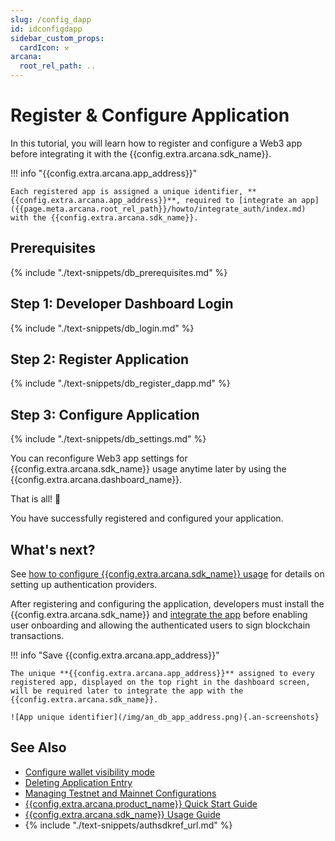```yaml
---
slug: /config_dapp
id: idconfigdapp
sidebar_custom_props:
  cardIcon: ⚒️
arcana:
  root_rel_path: ..
---
```


# Register & Configure Application

In this tutorial, you will learn how to register and configure a Web3 app before integrating it with the {{config.extra.arcana.sdk_name}}. 

!!! info "{{config.extra.arcana.app_address}}"
    
    Each registered app is assigned a unique identifier, **{{config.extra.arcana.app_address}}**, required to [integrate an app]({{page.meta.arcana.root_rel_path}}/howto/integrate_auth/index.md) with the {{config.extra.arcana.sdk_name}}.

## Prerequisites

{% include "./text-snippets/db_prerequisites.md" %}

## Step 1: Developer Dashboard Login

{% include "./text-snippets/db_login.md" %}

## Step 2: Register Application

{% include "./text-snippets/db_register_dapp.md" %}

## Step 3: Configure Application

{% include "./text-snippets/db_settings.md" %}

You can reconfigure Web3 app settings for {{config.extra.arcana.sdk_name}} usage anytime later by using the {{config.extra.arcana.dashboard_name}}.

That is all! 🎉

You have successfully registered and configured your application.  

## What's next?

See [how to configure {{config.extra.arcana.sdk_name}} usage]({{page.meta.arcana.root_rel_path}}/howto/config_auth/index.md) for details on setting up authentication providers.

After registering and configuring the application, developers must install the {{config.extra.arcana.sdk_name}} and [integrate the app]({{page.meta.arcana.root_rel_path}}/howto/integrate_auth/index.md) before enabling user onboarding and allowing the authenticated users to sign blockchain transactions. 

!!! info "Save {{config.extra.arcana.app_address}}"

    The unique **{{config.extra.arcana.app_address}}** assigned to every registered app, displayed on the top right in the dashboard screen, will be required later to integrate the app with the {{config.extra.arcana.sdk_name}}.

    ![App unique identifier](/img/an_db_app_address.png){.an-screenshots}

## See Also

* [Configure wallet visibility mode]({{page.meta.arcana.root_rel_path}}/howto/arcana_wallet/config_wallet_modes.md)
* [Deleting Application Entry]({{page.meta.arcana.root_rel_path}}/db/config_dApp_with_db.md#delete-application)
* [Managing Testnet and Mainnet Configurations]({{page.meta.arcana.root_rel_path}}/db/config_dApp_with_db.md#manage-testnet-and-mainnet-configurations)
* [{{config.extra.arcana.product_name}} Quick Start Guide]({{page.meta.arcana.root_rel_path}}/walletsdk/wallet_qs.md)
* [{{config.extra.arcana.sdk_name}} Usage Guide]({{page.meta.arcana.root_rel_path}}/walletsdk/wallet_usage.md)
* {% include "./text-snippets/authsdkref_url.md" %}
